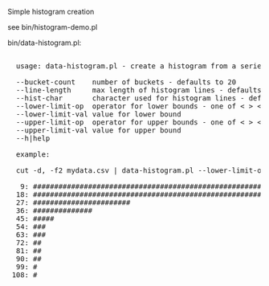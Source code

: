 
Simple histogram creation

see bin/histogram-demo.pl

bin/data-histogram.pl:

<pre>

  usage: data-histogram.pl - create a histogram from a series of integers

  --bucket-count    number of buckets - defaults to 20
  --line-length     max length of histogram lines - defaults to  100
  --hist-char       character used for histogram lines - defaults to *
  --lower-limit-op  operator for lower bounds - one of < > <= >=
  --lower-limit-val value for lower bound
  --upper-limit-op  operator for upper bounds - one of < > <= >=
  --upper-limit-val value for upper bound
  --h|help

  example:

  cut -d, -f2 mydata.csv | data-histogram.pl --lower-limit-op '>=' --lower-limit-val 1 --upper-limit-op '<=' --upper-limit-val 99  --bucket-count 10
  
   9: ####################################################################################################
  18: ########################################################################
  27: #######################
  36: ##############
  45: #####
  54: ###
  63: ###
  72: ##
  81: ##
  90: ##
  99: #
 108: #
</pre>


